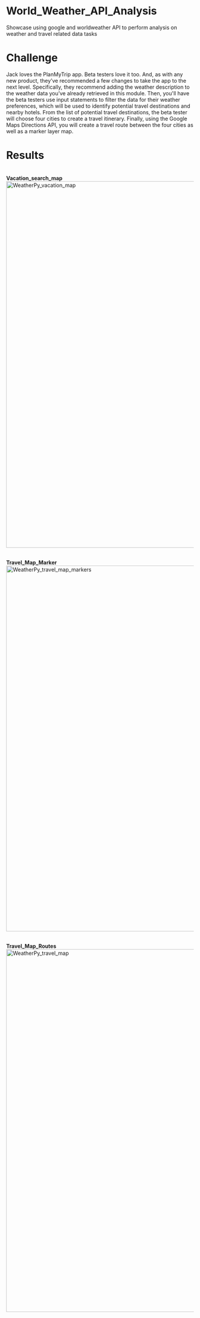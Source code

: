 # World_Weather_API_Analysis
Showcase using google and worldweather API to perform analysis on weather and travel related data tasks

# Challenge
Jack loves the PlanMyTrip app. Beta testers love it too. And, as with any new product, they’ve recommended a few changes to take the app to the next level. Specifically, they recommend adding the weather description to the weather data you’ve already retrieved in this module. Then, you'll have the beta testers use input statements to filter the data for their weather preferences, which will be used to identify potential travel destinations and nearby hotels. From the list of potential travel destinations, the beta tester will choose four cities to create a travel itinerary. Finally, using the Google Maps Directions API, you will create a travel route between the four cities as well as a marker layer map.

# Results
<br/>**Vacation_search_map**
<img width="985" alt="WeatherPy_vacation_map" src="https://user-images.githubusercontent.com/77771292/114292789-2ba90580-9a5f-11eb-89ea-6b5beb39dcef.png">

<br/>**Travel_Map_Marker**
<img width="983" alt="WeatherPy_travel_map_markers" src="https://user-images.githubusercontent.com/77771292/114292792-34014080-9a5f-11eb-9eca-0044bc6872fc.png">

<br/>**Travel_Map_Routes**
<img width="975" alt="WeatherPy_travel_map" src="https://user-images.githubusercontent.com/77771292/114292795-35cb0400-9a5f-11eb-8be9-7181a3e7941d.png">

